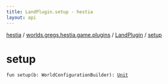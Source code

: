 ```yaml
---
title: LandPlugin.setup - hestia
layout: api
---
```


<div class='api-docs-breadcrumbs'><a href="../../index.html">hestia</a> / <a href="../index.html">worlds.gregs.hestia.game.plugins</a> / <a href="index.html">LandPlugin</a> / <a href="./setup.html">setup</a></div>

# setup

<div class="signature"><code><span class="keyword">fun </span><span class="identifier">setup</span><span class="symbol">(</span><span class="parameterName" id="worlds.gregs.hestia.game.plugins.LandPlugin$setup(com.artemis.WorldConfigurationBuilder)/b">b</span><span class="symbol">:</span>&nbsp;<span class="identifier">WorldConfigurationBuilder</span><span class="symbol">)</span><span class="symbol">: </span><a href="https://kotlinlang.org/api/latest/jvm/stdlib/kotlin/-unit/index.html"><span class="identifier">Unit</span></a></code></div>
